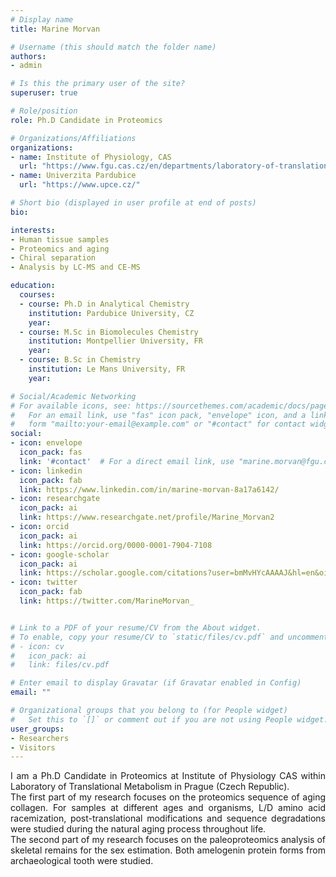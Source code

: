 ```yaml
---
# Display name
title: Marine Morvan

# Username (this should match the folder name)
authors:
- admin

# Is this the primary user of the site?
superuser: true

# Role/position
role: Ph.D Candidate in Proteomics

# Organizations/Affiliations
organizations:
- name: Institute of Physiology, CAS
  url: "https://www.fgu.cas.cz/en/departments/laboratory-of-translational-metabolism"
- name: Univerzita Pardubice
  url: "https://www.upce.cz/"

# Short bio (displayed in user profile at end of posts)
bio: 

interests:
- Human tissue samples
- Proteomics and aging
- Chiral separation
- Analysis by LC-MS and CE-MS

education:
  courses:
  - course: Ph.D in Analytical Chemistry
    institution: Pardubice University, CZ
    year: 
  - course: M.Sc in Biomolecules Chemistry
    institution: Montpellier University, FR
    year: 
  - course: B.Sc in Chemistry
    institution: Le Mans University, FR
    year: 

# Social/Academic Networking
# For available icons, see: https://sourcethemes.com/academic/docs/page-builder/#icons
#   For an email link, use "fas" icon pack, "envelope" icon, and a link in the
#   form "mailto:your-email@example.com" or "#contact" for contact widget.
social:
- icon: envelope
  icon_pack: fas
  link: '#contact'  # For a direct email link, use "marine.morvan@fgu.cas.cz".
- icon: linkedin
  icon_pack: fab
  link: https://www.linkedin.com/in/marine-morvan-8a17a6142/
- icon: researchgate
  icon_pack: ai
  link: https://www.researchgate.net/profile/Marine_Morvan2
- icon: orcid
  icon_pack: ai
  link: https://orcid.org/0000-0001-7904-7108
- icon: google-scholar
  icon_pack: ai
  link: https://scholar.google.com/citations?user=bmMvHYcAAAAJ&hl=en&oi=ao
- icon: twitter
  icon_pack: fab
  link: https://twitter.com/MarineMorvan_


# Link to a PDF of your resume/CV from the About widget.
# To enable, copy your resume/CV to `static/files/cv.pdf` and uncomment the lines below.
# - icon: cv
#   icon_pack: ai
#   link: files/cv.pdf

# Enter email to display Gravatar (if Gravatar enabled in Config)
email: ""

# Organizational groups that you belong to (for People widget)
#   Set this to `[]` or comment out if you are not using People widget.
user_groups:
- Researchers
- Visitors
---
```


<div style="text-align: justify">I am a Ph.D Candidate in Proteomics at Institute of Physiology CAS within Laboratory of Translational Metabolism in Prague (Czech Republic).</div>
<div style="text-align: justify">The first part of my research focuses on the proteomics sequence of aging collagen. For samples at different ages and organisms, L/D amino acid racemization, post-translational modifications and sequence degradations were studied during the natural aging process throughout life.</div>
<div style="text-align: justify">The second part of my research focuses on the paleoproteomics analysis of skeletal remains for the sex estimation. Both amelogenin protein forms from archaeological tooth were studied.</div>
